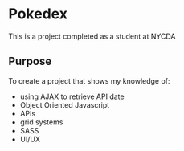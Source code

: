 # Pokedex

This is a project completed as a student at NYCDA

## Purpose
To create a project that shows my knowledge of:
- using AJAX to retrieve API date
- Object Oriented Javascript
- APIs
- grid systems 
- SASS
- UI/UX

